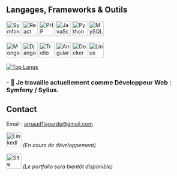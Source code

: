## Langages, Frameworks & Outils
<p align="left">
  <img src="https://cdn.jsdelivr.net/gh/devicons/devicon/icons/symfony/symfony-original.svg" alt="Symfony" width="40" height="40" title="Symfony">
  <img src="https://cdn.jsdelivr.net/gh/devicons/devicon/icons/react/react-original.svg" alt="React" width="40" height="40" title="React">
  <img src="https://cdn.jsdelivr.net/gh/devicons/devicon/icons/php/php-original.svg" alt="PHP" width="40" height="40" title="PHP">
  <img src="https://cdn.jsdelivr.net/gh/devicons/devicon/icons/javascript/javascript-original.svg" alt="JavaScript" width="40" height="40" title="JavaScript">
  <img src="https://cdn.jsdelivr.net/gh/devicons/devicon/icons/python/python-original.svg" alt="Python" width="40" height="40" title="Python">
  <img src="https://cdn.jsdelivr.net/gh/devicons/devicon/icons/mysql/mysql-original.svg" alt="MySQL" width="40" height="40" title="MySQL">
</p>
<p align="left">
  <img src="https://cdn.jsdelivr.net/gh/devicons/devicon/icons/mongodb/mongodb-original.svg" alt="MongoDB" width="40" height="40" title="MongoDB">
  <img src="https://cdn.jsdelivr.net/gh/devicons/devicon/icons/django/django-plain.svg" alt="Django" width="40" height="40" title="Django">
  <img src="https://cdn.jsdelivr.net/gh/devicons/devicon/icons/trello/trello-plain.svg" alt="Trello" width="40" height="40" title="Trello">
  <img src="https://cdn.jsdelivr.net/gh/devicons/devicon/icons/angularjs/angularjs-original.svg" alt="Angular" width="40" height="40" title="Angular">
  <img src="https://cdn.jsdelivr.net/gh/devicons/devicon/icons/docker/docker-original.svg" alt="Docker" width="40" height="40" title="Docker">
  <img src="https://cdn.jsdelivr.net/gh/devicons/devicon/icons/linux/linux-original.svg" alt="Linux" width="40" height="40" title="Linux">
</p>


<!-- [![arnaudlagarde's GitHub stats](https://github-readme-stats.vercel.app/api?username=arnaudlagarde&theme=vue-dark&show_icons=true&hide_border=true)](https://github.com/ArnaudLagarde/arnaudlagarde) 
-->

[![Top Langs](https://github-readme-stats.vercel.app/api/top-langs/?username=arnaudlagarde&theme=vue-dark&hide_border=true)](https://github.com/ArnaudLagarde/arnaudlagarde)

### - 🔭 Je travaille actuellement comme Développeur Web : Symfony / Sylius.

## Contact

Email : arnaud1lagarde@gmail.com

<p align="left">
  <img src="https://cdn.jsdelivr.net/gh/devicons/devicon/icons/linkedin/linkedin-original.svg" alt="LinkedIn" width="40" height="40" title="LinkedIn">
  <i>(En cours de développement)</i>
</p>

<p align="left">
  <img src="https://cdn.jsdelivr.net/gh/devicons/devicon/icons/construction/construction-original.svg" alt="Site Web Personnel" width="40" height="40" title="Site Web Personnel">
  <i>(Le portfolio sera bientôt disponible)</i>
</p>

